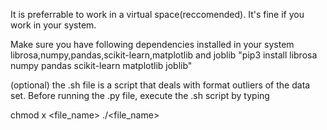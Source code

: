 
It is preferrable to work in a virtual space(reccomended). It's fine if you work in your system.


Make sure you have following dependencies installed in your system
librosa,numpy,pandas,scikit-learn,matplotlib and joblib
"pip3 install librosa numpy pandas scikit-learn matplotlib joblib"


(optional)
the .sh file is a script that deals with format outliers of the data set. Before running the .py file, execute the .sh script by typing 

chmod x <file_name>
./<file_name>
